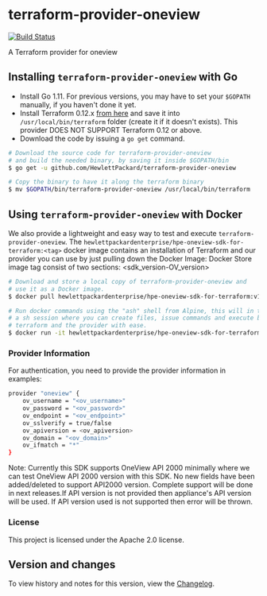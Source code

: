 # terraform-provider-oneview

[![Build Status](https://travis-ci.org/HewlettPackard/terraform-provider-oneview.svg?branch=master)](https://travis-ci.org/HewlettPackard/terraform-provider-oneview)

A Terraform provider for oneview

## Installing `terraform-provider-oneview` with Go

* Install Go 1.11. For previous versions, you may have to set your `$GOPATH` manually, if you haven't done it yet.
* Install Terraform 0.12.x [from here](https://www.terraform.io/downloads.html) and save it into `/usr/local/bin/terraform` folder (create it if it doesn't exists). This provider DOES NOT SUPPORT Terraform 0.12 or above.
* Download the code by issuing a `go get` command.

```bash
# Download the source code for terraform-provider-oneview
# and build the needed binary, by saving it inside $GOPATH/bin
$ go get -u github.com/HewlettPackard/terraform-provider-oneview

# Copy the binary to have it along the terraform binary
$ mv $GOPATH/bin/terraform-provider-oneview /usr/local/bin/terraform
```



## Using `terraform-provider-oneview` with Docker


We also provide a lightweight and easy way to test and execute `terraform-provider-oneview`. The `hewlettpackardenterprise/hpe-oneview-sdk-for-terraform:<tag>` docker image contains an installation of Terraform and our provider you can use by just pulling down the Docker Image:
Docker Store image tag consist of two sections: <sdk_version-OV_version>

```bash
# Download and store a local copy of terraform-provider-oneview and
# use it as a Docker image.
$ docker pull hewlettpackardenterprise/hpe-oneview-sdk-for-terraform:v1.5.0-OV5.4

# Run docker commands using the "ash" shell from Alpine, this will in turn create
# a sh session where you can create files, issue commands and execute both
# terraform and the provider with ease.
$ docker run -it hewlettpackardenterprise/hpe-oneview-sdk-for-terraform:v1.5.0-OV5.4 /bin/sh
```

### Provider Information

For authentication, you need to provide the provider information in examples:


```bash
provider "oneview" {
	ov_username = "<ov_username>"
	ov_password = "<ov_password>"
	ov_endpoint = "<ov_endpoint>"
	ov_sslverify = true/false
	ov_apiversion = <ov_apiversion>
	ov_domain = "<ov_domain>"
	ov_ifmatch = "*"
}
```

Note: Currently this SDK supports OneView API 2000 minimally where we can test OneView API 2000 version with this SDK. No new fields have been added/deleted to support API2000 version. Complete support will be done in next releases.If  API version is not provided then appliance's API version will be used. If API version used is not supported then error will be thrown.

### License

This project is licensed under the Apache 2.0 license.

## Version and changes

To view history and notes for this version, view the [Changelog](CHANGELOG.md).
